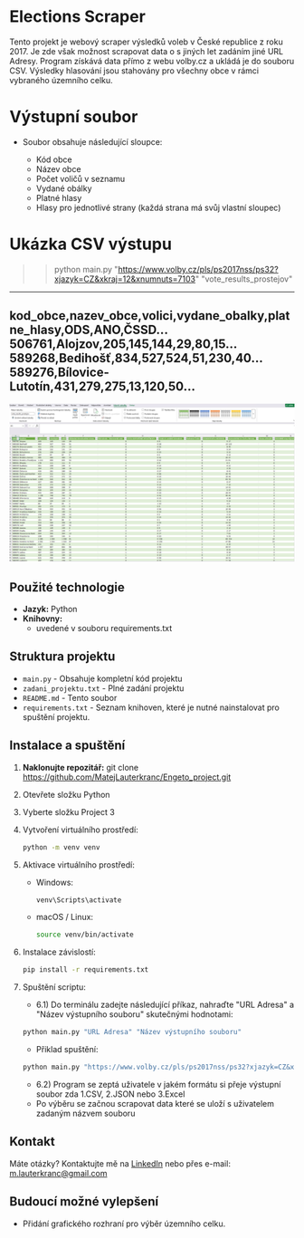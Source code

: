 # Elections Scraper
Tento projekt je webový scraper výsledků voleb v České republice z roku 2017. Je zde však možnost scrapovat data o s jiných let zadáním jiné URL Adresy. Program získává data přímo z webu volby.cz a ukládá je do souboru CSV. Výsledky hlasování jsou stahovány pro všechny obce v rámci vybraného územního celku.


# Výstupní soubor
- Soubor obsahuje následující sloupce:

    * Kód obce
    * Název obce
    * Počet voličů v seznamu
    * Vydané obálky
    * Platné hlasy
    * Hlasy pro jednotlivé strany (každá strana má svůj vlastní sloupec)

# Ukázka CSV výstupu

>> python main.py "https://www.volby.cz/pls/ps2017nss/ps32?xjazyk=CZ&xkraj=12&xnumnuts=7103" "vote_results_prostejov"
--------------------------------------------------------------------
kod_obce,nazev_obce,volici,vydane_obalky,platne_hlasy,ODS,ANO,ČSSD...
506761,Alojzov,205,145,144,29,80,15...
589268,Bedihošť,834,527,524,51,230,40...
589276,Bílovice-Lutotín,431,279,275,13,120,50...
--------------------------------------------------------------------

![alt text](image.png)

## Použité technologie
- **Jazyk:** Python  
- **Knihovny:** 
    - uvedené v souboru requirements.txt

## Struktura projektu
- `main.py` - Obsahuje kompletní kód projektu 
- `zadani_projektu.txt` - Plné zadání projektu  
- `README.md` - Tento soubor
- `requirements.txt` - Seznam knihoven, které je nutné nainstalovat pro spuštění projektu.

## Instalace a spuštění
1. **Naklonujte repozitář:**
   git clone https://github.com/MatejLauterkranc/Engeto_project.git

2. Otevřete složku Python

3. Vyberte složku Project 3

4. Vytvoření virtuálního prostředí:
    ```bash
    python -m venv venv
    ```

5. Aktivace virtuálního prostředí:
    - Windows:
        ```bash
        venv\Scripts\activate
        ```
    - macOS / Linux:
        ```bash
        source venv/bin/activate
        ```

6. Instalace závislostí:

    ```bash
    pip install -r requirements.txt
    ```

7. Spuštění scriptu:
    - 6.1) Do terminálu zadejte následující příkaz, nahraďte "URL Adresa" a "Název výstupního souboru" skutečnými hodnotami:
    ```bash
    python main.py "URL Adresa" "Název výstupního souboru"
    ```

    - Přiklad spuštění:
    ```bash
    python main.py "https://www.volby.cz/pls/ps2017nss/ps32?xjazyk=CZ&xkraj=12&xnumnuts=7103" "vote_results_prostejov"
    ```
    - 6.2) Program se zeptá uživatele v jakém formátu si přeje výstupní soubor zda 1.CSV, 2.JSON nebo 3.Excel
    - Po výběru se začnou scrapovat data které se uloží s uživatelem zadaným názvem souboru
## Kontakt
Máte otázky? Kontaktujte mě na [LinkedIn](https://www.linkedin.com/in/mat%C4%9Bj-lauterkranc-8a9b7a228/) nebo přes e-mail: m.lauterkranc@gmail.com  
 
## Budoucí možné vylepšení
- Přidání grafického rozhraní pro výběr územního celku.
